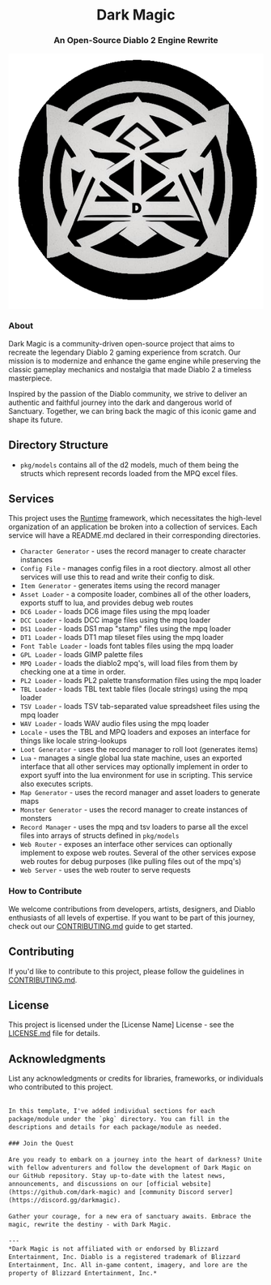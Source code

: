 <h1 align="center">Dark Magic</h1>
<h3 align="center">An Open-Source Diablo 2 Engine Rewrite</h3>
<div align="center">
  <img align="center" src="pkg/dark-magic-logo.png" alt="Dark Magic Logo">
</div>

### About

Dark Magic is a community-driven open-source project that aims to recreate the 
legendary Diablo 2 gaming experience from scratch. Our mission is to modernize 
and enhance the game engine while preserving the classic gameplay mechanics and 
nostalgia that made Diablo 2 a timeless masterpiece.

Inspired by the passion of the Diablo community, we strive to deliver an 
authentic and faithful journey into the dark and dangerous world of Sanctuary. 
Together, we can bring back the magic of this iconic game and shape its future.

## Directory Structure
* `pkg/models` contains all of the d2 models, much of them being the structs which represent records loaded from the MPQ excel files.

## Services
This project uses the [Runtime](https://github.com/gravestench/runtime) framework, 
which necessitates the high-level organization of an application be broken into
a collection of services. Each service will have a README.md declared in
their corresponding directories.

* `Character Generator` - uses the record manager to create character instances
* `Config File` - manages config files in a root diectory. almost all other services will use this to read and write their config to disk.
* `Item Generator` - generates items using the record manager
* `Asset Loader` - a composite loader, combines all of the other loaders, exports stuff to lua, and provides debug web routes 
* `DC6 Loader` - loads DC6 image files using the mpq loader
* `DCC Loader` - loads DCC image files using the mpq loader
* `DS1 Loader` - loads DS1 map "stamp" files using the mpq loader
* `DT1 Loader` - loads DT1 map tileset files using the mpq loader
* `Font Table Loader` - loads font tables files using the mpq loader
* `GPL Loader` - loads GIMP palette files
* `MPQ Loader` - loads the diablo2 mpq's, will load files from them by checking one at a time in order.
* `PL2 Loader` - loads PL2 palette transformation files using the mpq loader
* `TBL Loader` - loads TBL text table files (locale strings) using the mpq loader
* `TSV Loader` - loads TSV tab-separated value spreadsheet files using the mpq loader
* `WAV Loader` - loads WAV audio files using the mpq loader
* `Locale` - uses the TBL and MPQ loaders and exposes an interface for things like locale string-lookups
* `Loot Generator` - uses the record manager to roll loot (generates items)
* `Lua` - manages a single global lua state machine, uses an exported interface that all other services may optionally implement in order to export syuff into the lua environment for use in scripting. This service also executes scripts.
* `Map Generator` - uses the record manager and asset loaders to generate maps
* `Monster Generator` - uses the record manager to create instances of monsters 
* `Record Manager` - uses the mpq and tsv loaders to parse all the excel files into arrays of structs defined in `pkg/models`
* `Web Router` - exposes an interface other services can optionally implement to expose web routes. Several of the other services expose web routes for debug purposes (like pulling files out of the mpq's) 
* `Web Server` - uses the web router to serve requests

### How to Contribute

We welcome contributions from developers, artists, designers, and Diablo 
enthusiasts of all levels of expertise. If you want to be part of this journey, 
check out our [CONTRIBUTING.md](https://github.com/dark-magic/CONTRIBUTING.md) guide to get started.

## Contributing

If you'd like to contribute to this project, please follow the guidelines 
in [CONTRIBUTING.md](CONTRIBUTING.md).

## License

This project is licensed under the [License Name] License - see the 
[LICENSE.md](LICENSE.md) file for details.

## Acknowledgments

List any acknowledgments or credits for libraries, frameworks, or individuals 
who contributed to this project.
```

In this template, I've added individual sections for each package/module under the `pkg` directory. You can fill in the descriptions and details for each package/module as needed.

### Join the Quest

Are you ready to embark on a journey into the heart of darkness? Unite with fellow adventurers and follow the development of Dark Magic on our GitHub repository. Stay up-to-date with the latest news, announcements, and discussions on our [official website](https://github.com/dark-magic) and [community Discord server](https://discord.gg/darkmagic).

Gather your courage, for a new era of sanctuary awaits. Embrace the magic, rewrite the destiny - with Dark Magic.

---
*Dark Magic is not affiliated with or endorsed by Blizzard Entertainment, Inc. Diablo is a registered trademark of Blizzard Entertainment, Inc. All in-game content, imagery, and lore are the property of Blizzard Entertainment, Inc.*
